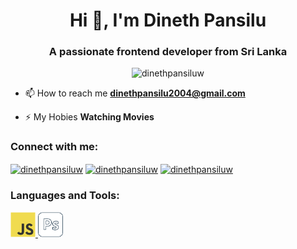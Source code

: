 <h1 align="center">Hi 👋, I'm Dineth Pansilu</h1>
<h3 align="center">A passionate frontend developer from Sri Lanka</h3>

<p align="center"> <img src="https://komarev.com/ghpvc/?username=dinethpansiluw&label=Profile%20views&color=0e75b6&style=flat" alt="dinethpansiluw" /> </p>

- 📫 How to reach me **dinethpansilu2004@gmail.com**

- ⚡ My Hobies **Watching Movies**

<h3 align="left">Connect with me:</h3>
<p align="left">
<a href="https://linkedin.com/in/dinethpansiluw" target="blank"><img align="center" src="https://raw.githubusercontent.com/rahuldkjain/github-profile-readme-generator/master/src/images/icons/Social/linked-in-alt.svg" alt="dinethpansiluw" height="30" width="40" /></a>
<a href="https://fb.com/dinethpansiluw" target="blank"><img align="center" src="https://raw.githubusercontent.com/rahuldkjain/github-profile-readme-generator/master/src/images/icons/Social/facebook.svg" alt="dinethpansiluw" height="30" width="40" /></a>
<a href="https://instagram.com/dinethpansiluw" target="blank"><img align="center" src="https://raw.githubusercontent.com/rahuldkjain/github-profile-readme-generator/master/src/images/icons/Social/instagram.svg" alt="dinethpansiluw" height="30" width="40" /></a>
</p>

<h3 align="left">Languages and Tools:</h3>
<p align="left"> <a href="https://developer.mozilla.org/en-US/docs/Web/JavaScript" target="_blank" rel="noreferrer"> <img src="https://raw.githubusercontent.com/devicons/devicon/master/icons/javascript/javascript-original.svg" alt="javascript" width="40" height="40"/> </a> <a href="https://www.photoshop.com/en" target="_blank" rel="noreferrer"> <img src="https://raw.githubusercontent.com/devicons/devicon/master/icons/photoshop/photoshop-line.svg" alt="photoshop" width="40" height="40"/> </a> </p>
